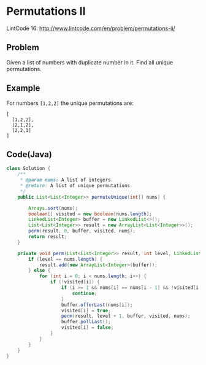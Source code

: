 # Permutations II

LintCode 16: http://www.lintcode.com/en/problem/permutations-ii/

## Problem

Given a list of numbers with duplicate number in it. Find all unique permutations.

## Example

For numbers `[1,2,2]` the unique permutations are:

```
[
  [1,2,2],
  [2,1,2],
  [2,2,1]
]
```

## Code(Java)

```java
class Solution {
    /**
     * @param nums: A list of integers.
     * @return: A list of unique permutations.
     */
    public List<List<Integer>> permuteUnique(int[] nums) {

        Arrays.sort(nums);
        boolean[] visited = new boolean[nums.length];
        LinkedList<Integer> buffer = new LinkedList<>();
        List<List<Integer>> result = new ArrayList<List<Integer>>();
        perm(result, 0, buffer, visited, nums);
        return result;
    }

    private void perm(List<List<Integer>> result, int level, LinkedList<Integer> buffer, boolean[] visited, int[] nums) {
        if (level == nums.length) {
            result.add(new ArrayList<Integer>(buffer));
        } else {
            for (int i = 0; i < nums.length; i++) {
                if (!visited[i]) {
                    if (i >= 1 && nums[i] == nums[i - 1] && !visited[i - 1]) {
                        continue;
                    }
                    buffer.offerLast(nums[i]);
                    visited[i] = true;
                    perm(result, level + 1, buffer, visited, nums);
                    buffer.pollLast();
                    visited[i] = false;
                }
            }
        }
    }
}
```
